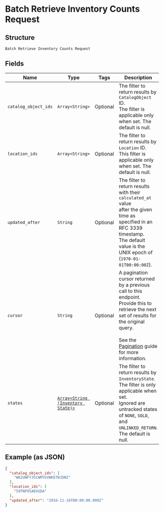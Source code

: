 
# Batch Retrieve Inventory Counts Request

## Structure

`Batch Retrieve Inventory Counts Request`

## Fields

| Name | Type | Tags | Description |
|  --- | --- | --- | --- |
| `catalog_object_ids` | `Array<String>` | Optional | The filter to return results by `CatalogObject` ID.<br>The filter is applicable only when set.  The default is null. |
| `location_ids` | `Array<String>` | Optional | The filter to return results by `Location` ID.<br>This filter is applicable only when set. The default is null. |
| `updated_after` | `String` | Optional | The filter to return results with their `calculated_at` value<br>after the given time as specified in an RFC 3339 timestamp.<br>The default value is the UNIX epoch of (`1970-01-01T00:00:00Z`). |
| `cursor` | `String` | Optional | A pagination cursor returned by a previous call to this endpoint.<br>Provide this to retrieve the next set of results for the original query.<br><br>See the [Pagination](https://developer.squareup.com/docs/working-with-apis/pagination) guide for more information. |
| `states` | [`Array<String (Inventory State)>`](/doc/models/inventory-state.md) | Optional | The filter to return results by `InventoryState`. The filter is only applicable when set.<br>Ignored are untracked states of `NONE`, `SOLD`, and `UNLINKED_RETURN`.<br>The default is null. |

## Example (as JSON)

```json
{
  "catalog_object_ids": [
    "W62UWFY35CWMYGVWK6TWJDNI"
  ],
  "location_ids": [
    "59TNP9SA8VGDA"
  ],
  "updated_after": "2016-11-16T00:00:00.000Z"
}
```


